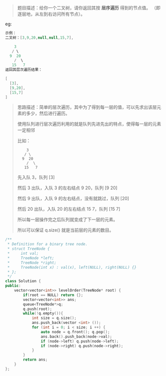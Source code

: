 > 题目描述：给你一个二叉树，请你返回其按 **层序遍历** 得到的节点值。 （即逐层地，从左到右访问所有节点）。
>

eg:

```java
示例：
二叉树：[3,9,20,null,null,15,7],

    3
   / \
  9  20
    /  \
   15   7
返回其层次遍历结果：

[
  [3],
  [9,20],
  [15,7]
]
```

> 思路描述：简单的层次遍历，其中为了得到每一层的值，可以先求出该层元素的多少，然后进行遍历。
>
> 使用队列进行层次遍历利用的就是队列先进先出的特点，使得每一层的元素一定相邻
>
> 比如：
>
> ```
>     3
>    / \
>   9  20
>     /  \
>    15   7
> ```
>
> 先入队 3，队列 [3]
>
> 然后 3 出队，入队 3 的左右结点  9   20，队列 [9  20]
>
> 然后 9 出队，入队 9 的左右结点，没有就跳过，队列 [20]
>
> 然后 20 出队，入队 20 的左右结点 15  7，队列  [15  7]
>
> 所以每一层操作完之后队列就变成了下一层的元素。
>
> 所以可以保证 q.size() 就是当前层的元素的数目。

```C++
/**
 * Definition for a binary tree node.
 * struct TreeNode {
 *     int val;
 *     TreeNode *left;
 *     TreeNode *right;
 *     TreeNode(int x) : val(x), left(NULL), right(NULL) {}
 * };
 */
class Solution {
public:
    vector<vector<int>> levelOrder(TreeNode* root) {
        if(root == NULL) return {};
        vector<vector<int>> ans;
        queue<TreeNode*>q;
        q.push(root);
        while(!q.empty()){
            int size = q.size();
            ans.push_back(vector <int> ());
            for (int i = 0; i < size; i ++) {
                auto node = q.front(); q.pop();
                ans.back().push_back(node->val);
                if (node->left) q.push(node->left);
                if (node->right) q.push(node->right);
            }
        }
        return ans;
    }
};
```
